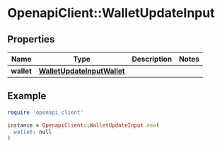 # OpenapiClient::WalletUpdateInput

## Properties

| Name | Type | Description | Notes |
| ---- | ---- | ----------- | ----- |
| **wallet** | [**WalletUpdateInputWallet**](WalletUpdateInputWallet.md) |  |  |

## Example

```ruby
require 'openapi_client'

instance = OpenapiClient::WalletUpdateInput.new(
  wallet: null
)
```

